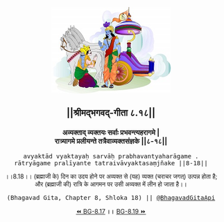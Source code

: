 <center><img src="../../asset/BG.png" alt="#API #bhagavadgitaapi #slok #nodejs #js #api #gitaapi #krishna #hinduism #vedic #ISKCON #shreemadbhagavadgita #technology"/>
<h2>||श्रीमद्‍भगवद्‍-गीता ८.१८||</h2>
<h3>अव्यक्ताद् व्यक्तयः सर्वाः प्रभवन्त्यहरागमे |<br/>रात्र्यागमे प्रलीयन्ते तत्रैवाव्यक्तसंज्ञके ||८-१८||</h3>
<pre>avyaktād vyaktayaḥ sarvāḥ prabhavantyaharāgame .<br/>rātryāgame pralīyante tatraivāvyaktasaṃjñake ||8-18||</pre>
<p>।।8.18।। (ब्रह्माजी के) दिन का उदय होने पर अव्यक्त से (यह) व्यक्त (चराचर जगत्) उत्पन्न होता है; और (ब्रह्माजी की) रात्रि के आगमन पर उसी अव्यक्त में लीन हो जाता है।।</p>
<pre>(Bhagavad Gita, Chapter 8, Shloka 18) || <a href="https://twitter.com/bhagavadgitaapi">@BhagavadGitaApi</a></pre><a href="../../8/17">⏪  BG-8.17</a><b>        ।।        </b><a href="../../8/19">BG-8.19  ⏩</a></center></center>